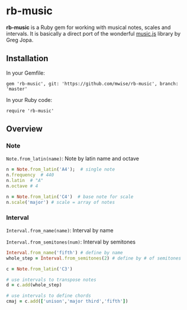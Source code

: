 # rb-music

**rb-music** is a Ruby gem for working with musical notes, scales and intervals. It is basically a direct port of the wonderful [music.js](https://github.com/gregjopa/music.js) library by Greg Jopa.

## Installation

In your Gemfile:

```
gem 'rb-music', git: 'https://github.com/mwise/rb-music', branch: 'master'
```

In your Ruby code:

```
require 'rb-music'
```

## Overview

### Note

`Note.from_latin(name)`: Note by latin name and octave

```ruby
n = Note.from_latin('A4');  # single note
n.frequency  # 440
n.latin  # "A"
n.octave # 4 

n = Note.from_latin('C4')  # base note for scale
n.scale('major') # scale = array of notes  
```

### Interval

`Interval.from_name(name)`: Interval by name

`Interval.from_semitones(num)`: Interval by semitones

```ruby
Interval.from_name('fifth') # define by name
whole_step = Interval.from_semitones(2) # define by # of semitones

c = Note.from_latin('C3')

# use intervals to transpose notes
d = c.add(whole_step) 

# use intervals to define chords
cmaj = c.add(['unison','major third','fifth'])
```
